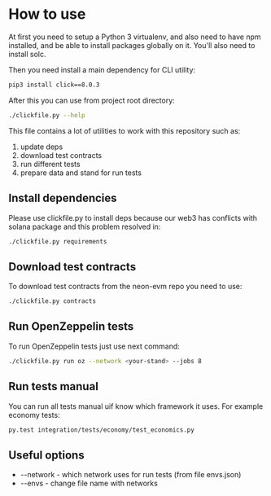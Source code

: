 # How to use

At first you need to setup a Python 3 virtualenv, and also need to have npm installed, and be able to install packages globally on it. You'll also need to install solc.

Then you need install a main dependency for CLI utility:

```bash
pip3 install click==8.0.3
```

After this you can use from project root directory:

```bash
./clickfile.py --help
```

This file contains a lot of utilities to work with this repository such as:
1. update deps
2. download test contracts
3. run different tests
4. prepare data and stand for run tests


## Install dependencies

Please use clickfile.py to install deps because our web3 has conflicts with solana package and this problem resolved in:
```bash
./clickfile.py requirements
```

## Download test contracts

To download test contracts from the neon-evm repo you need to use:

```bash
./clickfile.py contracts
```

## Run OpenZeppelin tests

To run OpenZeppelin tests just use next command:
```bash
./clickfile.py run oz --network <your-stand> --jobs 8
```


## Run tests manual

You can run all tests manual uif know which framework it uses. For example economy tests:

```bash
py.test integration/tests/economy/test_economics.py
```

## Useful options

- --network - which network uses for run tests (from file envs.json)
- --envs - change file name with networks
